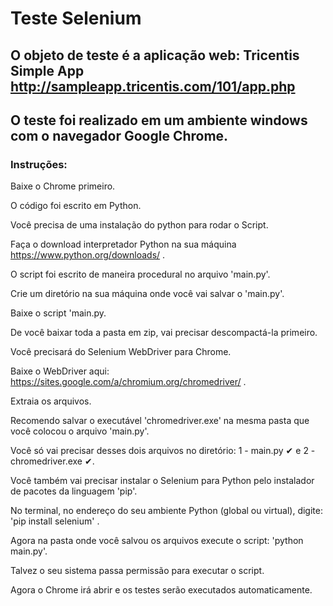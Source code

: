 # Teste Selenium

## O objeto de teste é a aplicação web: Tricentis Simple App http://sampleapp.tricentis.com/101/app.php

## O teste foi realizado em um ambiente windows com o navegador Google Chrome. 


### Instruções:

Baixe o Chrome primeiro.

O código foi escrito em Python.

Você precisa de uma instalação do python para rodar o Script. 

Faça o download interpretador Python na sua máquina https://www.python.org/downloads/ .

O script foi escrito de maneira procedural no arquivo 'main.py'.

Crie um diretório na sua máquina onde você vai salvar o 'main.py'.

Baixe o script 'main.py.

De você baixar toda a pasta em zip, vai precisar descompactá-la primeiro.

Você precisará do Selenium WebDriver para Chrome. 

Baixe o WebDriver aqui: https://sites.google.com/a/chromium.org/chromedriver/ .

Extraia os arquivos.

Recomendo salvar o executável 'chromedriver.exe' na mesma pasta que você colocou o arquivo 'main.py'.

Você só vai precisar desses dois arquivos no diretório: 1 - main.py ✔ e 2 - chromedriver.exe ✔.

Você também vai precisar instalar o Selenium para Python pelo instalador de pacotes da linguagem 'pip'.

No terminal, no endereço do seu ambiente Python (global ou virtual), digite: 'pip install selenium' .

Agora na pasta onde você salvou os arquivos execute o script: 'python main.py'.

Talvez o seu sistema passa permissão para executar o script.

Agora o Chrome irá abrir e os testes serão executados automaticamente. 


